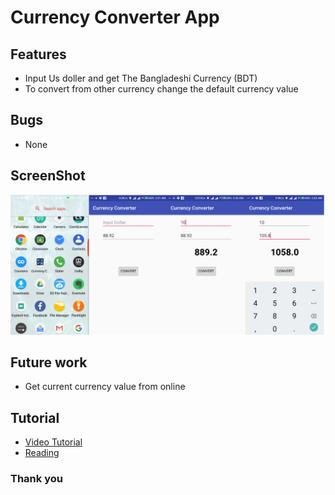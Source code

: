 # Currency Converter App

## Features 

* Input Us doller and get The Bangladeshi Currency (BDT)
* To convert from other currency change the default currency value

## Bugs

* None

## ScreenShot
![Alt text](/gitres/icon.png?raw=false "App UI")

## Future work
* Get current currency value from online

## Tutorial
* [Video Tutorial](http://mbwasi.com/blog/2015/12/16/android-application-development-tutorial-a-currency-converter-android-app-internet-video-4)
* [Reading](http://www.scratchtoskills.com/blog/build-a-currency-converter-app-for-android-part-1)
### Thank you
